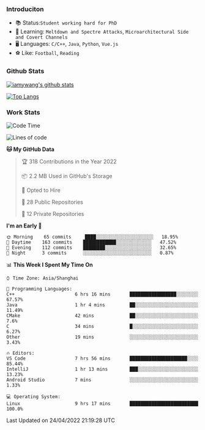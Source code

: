 ### Introduciton

- 📚 Status:`Student working hard for PhD`
- 🔎 Learning: `Meltdown and Spectre Attacks`, `Microarchitectural Side and Covert Channels`
- 🖥️ Languages: `C/C++`, `Java`, `Python`, `Vue.js`
- ⚽ Like: `Football`, `Reading`

### Github Stats

[![iamywang's github stats](https://github-readme-stats.vercel.app/api?username=iamywang&count_private=true&show_icons=true)]()

[![Top Langs](https://github-readme-stats.vercel.app/api/top-langs/?username=iamywang&layout=compact)]()

### Work Stats

<!--START_SECTION:waka-->
![Code Time](http://img.shields.io/badge/Code%20Time-282%20hrs%2033%20mins-blue)

![Lines of code](https://img.shields.io/badge/From%20Hello%20World%20I%27ve%20Written--49%20Thousand%20lines%20of%20code-blue)

**🐱 My GitHub Data** 

> 🏆 318 Contributions in the Year 2022
 > 
> 📦 2.2 MB Used in GitHub's Storage 
 > 
> 💼 Opted to Hire
 > 
> 📜 28 Public Repositories 
 > 
> 🔑 12 Private Repositories  
 > 
**I'm an Early 🐤** 

```text
🌞 Morning    65 commits     ████░░░░░░░░░░░░░░░░░░░░░   18.95% 
🌆 Daytime    163 commits    ████████████░░░░░░░░░░░░░   47.52% 
🌃 Evening    112 commits    ████████░░░░░░░░░░░░░░░░░   32.65% 
🌙 Night      3 commits      ░░░░░░░░░░░░░░░░░░░░░░░░░   0.87%

```


📊 **This Week I Spent My Time On** 

```text
⌚︎ Time Zone: Asia/Shanghai

💬 Programming Languages: 
C++                      6 hrs 16 mins       █████████████████░░░░░░░░   67.57% 
Java                     1 hr 4 mins         ██░░░░░░░░░░░░░░░░░░░░░░░   11.49% 
CMake                    42 mins             ██░░░░░░░░░░░░░░░░░░░░░░░   7.6% 
C                        34 mins             █░░░░░░░░░░░░░░░░░░░░░░░░   6.27% 
Other                    19 mins             ░░░░░░░░░░░░░░░░░░░░░░░░░   3.43%

🔥 Editors: 
VS Code                  7 hrs 56 mins       █████████████████████░░░░   85.44% 
IntelliJ                 1 hr 13 mins        ███░░░░░░░░░░░░░░░░░░░░░░   13.23% 
Android Studio           7 mins              ░░░░░░░░░░░░░░░░░░░░░░░░░   1.33%

💻 Operating System: 
Linux                    9 hrs 17 mins       █████████████████████████   100.0%

```


 Last Updated on 24/04/2022 21:19:28 UTC
<!--END_SECTION:waka-->
